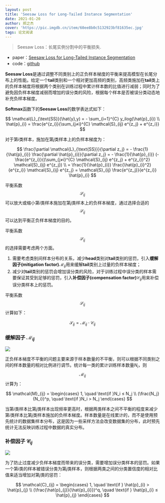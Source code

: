 ```yaml
---
layout: post
title: 'Seesaw Loss for Long-Tailed Instance Segmentation'
date: 2021-01-20
author: 郑之杰
cover: 'https://pic.imgdb.cn/item/60ee8b0c5132923bf81635ec.jpg'
tags: 论文阅读
---
```


> Seesaw Loss：长尾实例分割中的平衡损失.

- paper：[Seesaw Loss for Long-Tailed Instance Segmentation](https://arxiv.org/abs/2008.10032)
- code：[github](https://github.com/open-mmlab/mmdetection/blob/master/configs/seesaw_loss/README.md)

**Seesaw Loss**是通过调整不同类别上的正负样本梯度的平衡来提高模型在长尾分布上的性能。给定一个**tail**类别和一个相对更加高频的类别，高频类施加在**tail**类上的负样本梯度将根据两个类别在训练过程中累计样本数的比值进行减弱；同时为了避免因负样本梯度减弱而增加的误分类的风险，根据每个样本是否被误分类动态地补充负样本梯度。

**Softmax**函数下的**Seesaw Loss**的数学表达式如下：

$$ \mathcal{L}_{\text{SS}}(\hat{y},y) = - \sum_{i=1}^{C} y_ilog(\hat{p}_{i}) \\ \hat{p}_{i} = \frac{e^{z_i}}{\sum_{j≠i}^{C} \mathcal{S}_{ij} e^{z_j} + e^{z_i}} $$

对于第$i$类样本，施加在第$j$类样本上的负样本梯度为：

$$ \frac{\partial \mathcal{L}_{\text{SS}}}{\partial z_j} = - \frac{1}{\hat{p}_{i}} \frac{\partial \hat{p}_{i}}{\partial z_j} = - \frac{1}{\hat{p}_{i}} (-\frac{e^{z_i}}{(\sum_{j≠i}^{C} \mathcal{S}_{ij} e^{z_j} + e^{z_i})^2} \mathcal{S}_{ij} e^{z_j}) \\ =  \frac{1}{\hat{p}_{i}} \frac{\hat{p}_{i}^2}{e^{z_i}} \mathcal{S}_{ij} e^{z_j} = \mathcal{S}_{ij} \frac{e^{z_j}}{e^{z_i}} \hat{p}_{i} $$

平衡系数$$\mathcal{S}_{ij}$$可以放大或缩小第$i$类样本施加在第$j$类样本上的负样本梯度，通过选择合适的$$\mathcal{S}_{ij}$$可以达到平衡正负样本梯度的目的。

平衡系数$$\mathcal{S}_{ij}$$的选择需要考虑两个方面。
1. 需要考虑类别间样本分布的关系，减少**head**类别对**tail**类别的惩罚，引入**缓解因子(mitigation factor)**$\mathcal{M}_{ij}$用来缓解**tail**类别上过量的负样本梯度；
2. 减少对**tail**类别的惩罚会增加误分类的风险，对于训练过程中误分类的样本需要保证其受到足够的惩罚，引入**补偿因子(compensation factor)**$\mathcal{C}_{ij}$用来补偿误分类样本上的惩罚。

平衡系数$$\mathcal{S}_{ij}$$计算如下：

$$ \mathcal{S}_{ij} = \mathcal{M}_{ij} \cdot \mathcal{C}_{ij} $$

### 缓解因子 $\mathcal{M}_{ij}$

![](https://pic.imgdb.cn/item/60a5d2836ae4f77d358fe56e.jpg)

正负样本梯度不平衡的问题主要来源于样本数量的不平衡，则可以根据不同类别之间的样本数量的相对比例进行调节。统计每一类的累计训练样本数量$N_i$，则$$\mathcal{M}_{ij}$$计算为：

$$ \mathcal{M}_{ij} = \begin{cases} 1, \quad \text{if }N_i ≤ N_j \\ (\frac{N_j}{N_i})^p, \quad \text{if }N_i > N_j \end{cases} $$

当第$i$类样本比第$j$类样本出现频率更高时，根据两类样本之间不平衡的程度来减少第$i$类样本比第$j$类样本施加的负样本梯度。样本数量是在线累计的，而不是使用预先统计的数据集样本分布，这是因为一些采样方法会改变数据集的分布，此时预先统计无法反映训练过程中数据的真实分布。

### 补偿因子 $\mathcal{C}_{ij}$

![](https://pic.imgdb.cn/item/60a5d29b6ae4f77d3590b34c.jpg)

为了防止过度减少负样本梯度而带来的误分类，需要增加误分类样本的惩罚。如果一个第$i$类的样本被错误分类为第$j$类样本，则根据两类之间的分类置信度的相对比值来适当增加对第$j$类的惩罚：

$$ \mathcal{C}_{ij} = \begin{cases} 1, \quad \text{if } \hat{p}_{i} > \hat{p}_{j} \\ (\frac{\hat{p}_{j}}{\hat{p}_{i}})^q, \quad \text{if } \hat{p}_{i} ≤ \hat{p}_{j} \end{cases} $$


